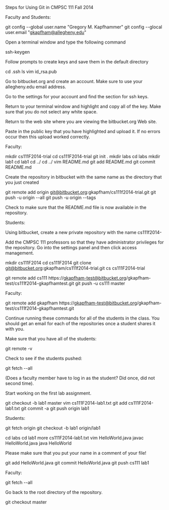 Steps for Using Git in CMPSC 111 Fall 2014

Faculty and Students:

git config --global user.name "Gregory M. Kapfhammer"
git config --glocal user.email "gkapfham@allegheny.edu"

Open a terminal window and type the following command

ssh-keygen

Follow prompts to create keys and save them in the default directory

cd .ssh
ls
vim id_rsa.pub

Go to bitbucket.org and create an account. Make sure to use your allegheny.edu email address.

Go to the settings for your account and find the section for ssh keys.

Return to your terminal window and highlight and copy all of the key.  Make sure that you do not select any white space.

Return to the web site where you are viewing the bitbucket.org  Web site.

Paste in the public key that you have highlighted and upload it.  If no errors occur then this upload worked correctly.

Faculty:

mkdir cs111F2014-trial
cd cs111F2014-trial
git init .
mkdir labs
cd labs
mkdir lab1
cd lab1
cd ../
cd ../
vim README.md
git add README.md
git commit README.md

Create the repository in bitbucket with the same name as the directory that you just created

git remote add origin git@bitbucket.org:gkapfham/cs111f2014-trial.git
git push -u origin --all
git push -u origin --tags

Check to make sure that the README.md file is now available in the repository.

Students:

Using bitbucket, create a new private repository with the name cs111f2014-<your user name>

Add the CMPSC 111 professors so that they have administrator privileges for the repository.
Go into the settings panel and then click access management.

mkdir cs111F2014
cd cs111F2014
git clone git@bitbucket.org:gkapfham/cs111f2014-trial.git
cs cs111F2014-trial 

git remote add cs111 https://gkapfham-test@bitbucket.org/gkapfham-test/cs111f2014-gkapfhamtest.git 
git push -u cs111 master

Faculty:

git remote add gkapfham https://gkapfham-test@bitbucket.org/gkapfham-test/cs111f2014-gkapfhamtest.git

Continue running these commands for all of the students in the class.
You should get an email for each of the repositories once a student shares it with you.

Make sure that you have all of the students:

git remote -v

Check to see if the students pushed:

git fetch --all

(Does a faculty member have to log in as the student? Did once, did not second time).

Start working on the first lab assignment.

git checkout -b lab1 master
vim cs111F2014-lab1.txt
git add cs111F2014-lab1.txt
git commit -a
git push origin lab1

Students:

git fetch origin
git checkout -b lab1 origin/lab1

cd labs
cd lab1
more cs111F2014-lab1.txt
vim HelloWorld.java
javac HelloWorld.java
java HelloWorld

Please make sure that you put your name in a comment of your file!

git add HelloWorld.java
git commit HelloWorld.java
git push cs111 lab1

Faculty:

git fetch --all

Go back to the root directory of the repository.

git checkout master




